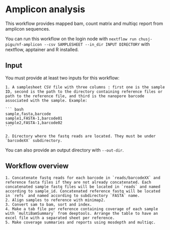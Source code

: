 # Amplicon analysis

This workflow provides mapped bam, count matrix and multiqc report from amplicon sequences.

You can run this workflow on the login node with `nextflow run chusj-pigu/nf-amplicon --csv SAMPLESHEET --in_dir INPUT DIRECTORY` with nextflow, apptainer and R installed.

## Input

You must provide at least two inputs for this workflow:

    1. A samplesheet CSV file with three columns : first one is the sample ID, second is the path to the directory containing reference files or path to the reference file, and third is the nanopore barcode associated with the sample. Example:

    ``` bash
    sample,fasta,barcode
    sample1,FASTA-1,barcode01
    sample2,FASTA-1,barcode02
    ```

    2. Directory where the fastq reads are located. They must be under `barcodeXX` subdirectory.

You can also provide an output directory with `--out-dir`.

## Workflow overview

    1. Concatenate fastq reads for each barcode in `reads/barcodeXX` and reference fasta files if they are not already concatenated. Each concatenated sample fastq files will be located in `reads` and named according to sample_id. Concatenated reference fastq will be located in `refs` and named according to subdirectory `FASTA` name.
    2. Align samples to reference with minimap2.
    3. Convert sam to bam, sort and index.
    4. Make a tab file per reference containing coverage of each sample with `multiBamSummary` from deeptools. Arrange the table to have an excel file with a separated sheet per reference.
    5. Make coverage summaries and reports using mosdepth and multiqc. 
